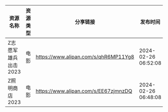 | 资源名称         | 资源类型 | 分享链接                                 | 发布时间                |
| ------------ | ---- | ------------------------------------ | ------------------- |
| Z志愿军雄兵出击2023 | 电影   | https://www.alipan.com/s/qhR6MP11Yg8 | 2024-02-26 06:52:08 |
| Z照明商店2023    | 电影   | https://www.alipan.com/s/EE67zjmnzDQ | 2024-02-26 06:48:08 |
